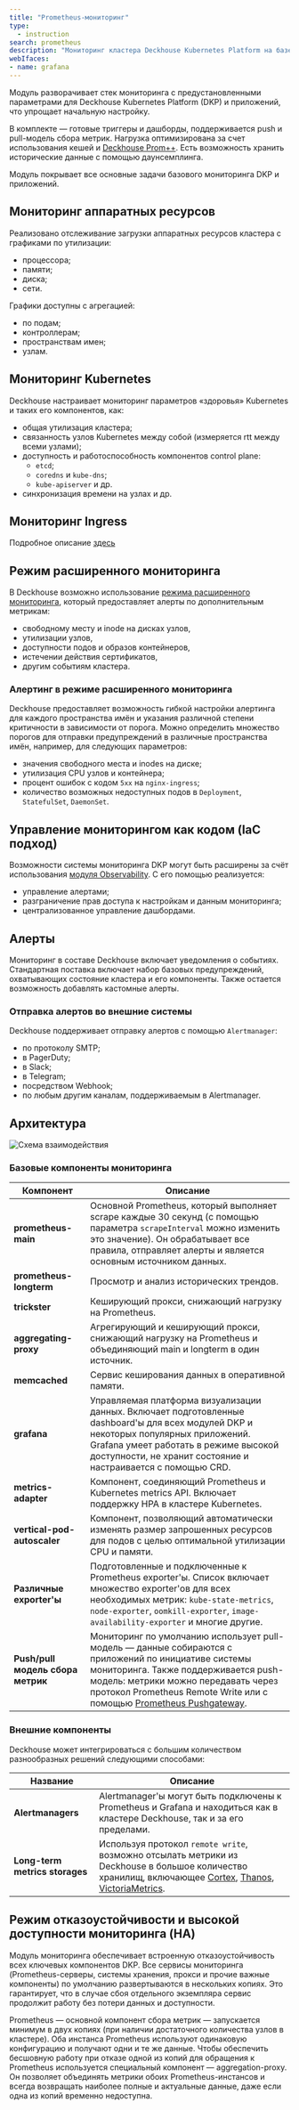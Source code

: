 ```yaml
---
title: "Prometheus-мониторинг"
type:
  - instruction
search: prometheus
description: "Мониторинг кластера Deckhouse Kubernetes Platform на базе Prometheus и Grafana."
webIfaces:
- name: grafana
---
```


Модуль разворачивает стек мониторинга с предустановленными параметрами для Deckhouse Kubernetes Platform (DKP) и приложений, что упрощает начальную настройку.

В комплекте — готовые триггеры и дашборды, поддерживается push и pull-модель сбора метрик. Нагрузка оптимизирована за счет использования кешей и [Deсkhouse Prom++](/products/prompp/). Есть возможность хранить исторические данные с помощью даунсемплинга.

Модуль покрывает все основные задачи базового мониторинга DKP и приложений.

## Мониторинг аппаратных ресурсов

Реализовано отслеживание загрузки аппаратных ресурсов кластера с графиками по утилизации:

- процессора;
- памяти;
- диска;
- сети.

Графики доступны с агрегацией:

- по подам;
- контроллерам;
- пространствам имен;
- узлам.

## Мониторинг Kubernetes

Deckhouse настраивает мониторинг параметров «здоровья» Kubernetes и таких его компонентов, как:

- общая утилизация кластера;
- связанность узлов Kubernetes между собой (измеряется rtt между всеми узлами);
- доступность и работоспособность компонентов control plane:
  - `etcd`;
  - `coredns` и `kube-dns`;
  - `kube-apiserver` и др.
- синхронизация времени на узлах и др.

## Мониторинг Ingress

Подробное описание [здесь](../../modules/ingress-nginx/#мониторинг-и-статистика)

## Режим расширенного мониторинга

В Deckhouse возможно использование [режима расширенного мониторинга](../extended-monitoring/), который предоставляет алерты по дополнительным метрикам:

- свободному месту и inode на дисках узлов,
- утилизации узлов,
- доступности подов и образов контейнеров,
- истечении действия сертификатов,
- другим событиям кластера.

### Алертинг в режиме расширенного мониторинга

Deckhouse предоставляет возможность гибкой настройки алертинга для каждого пространства имён и указания различной степени критичности в зависимости от порога. Можно определить множество порогов для отправки предупреждений в различные пространства имён, например, для следующих параметров:

- значения свободного места и inodes на диске;
- утилизация CPU узлов и контейнера;
- процент ошибок с кодом `5xx` на `nginx-ingress`;
- количество возможных недоступных подов в `Deployment`, `StatefulSet`, `DaemonSet`.

## Управление мониторингом как кодом (IaC подход)

Возможности системы мониторинга DKP могут быть расширены за счёт использования [модуля Observability](/products/kubernetes-platform/modules/observability/stable/). С его помощью реализуется:

- управление алертами;
- разграничение прав доступа к настройкам и данным мониторинга;
- централизованное управление дашбордами.

## Алерты

Мониторинг в составе Deckhouse включает уведомления о событиях. Стандартная поставка включает набор базовых предупреждений, охватывающих состояние кластера и его компоненты. Также остается возможность добавлять кастомные алерты.

### Отправка алертов во внешние системы

Deckhouse поддерживает отправку алертов с помощью `Alertmanager`:

- по протоколу SMTP;
- в PagerDuty;
- в Slack;
- в Telegram;
- посредством Webhook;
- по любым другим каналам, поддерживаемым в Alertmanager.

## Архитектура

![Схема взаимодействия](../../images/prometheus/prometheus_monitoring_new.svg)

### Базовые компоненты мониторинга

| Компонент                         | Описание                                                                                                                                                                                                                                                                                                                                      |
|-----------------------------------|-----------------------------------------------------------------------------------------------------------------------------------------------------------------------------------------------------------------------------------------------------------------------------------------------------------------------------------------------|
| **prometheus-main**               | Основной Prometheus, который выполняет scrape каждые 30 секунд (с помощью параметра `scrapeInterval` можно изменить это значение). Он обрабатывает все правила, отправляет алерты и является основным источником данных.                                                                                                                      |
| **prometheus-longterm**           | Просмотр и анализ исторических трендов.                                                                                                                                                                                                                                                                                                       |
| **trickster**                     | Кеширующий прокси, снижающий нагрузку на Prometheus.                                                                                                                                                                                                                                                                                          |
| **aggregating-proxy**             | Агрегирующий и кеширующий прокси, снижающий нагрузку на Prometheus и объединяющий main и longterm в один источник.                                                                                                                                                                                                                            |
| **memcached**                     | Сервис кеширования данных в оперативной памяти.                                                                                                                                                                                                                                                                                               |
| **grafana**                       | Управляемая платформа визуализации данных. Включает подготовленные dashboard'ы для всех модулей DKP и некоторых популярных приложений. Grafana умеет работать в режиме высокой доступности, не хранит состояние и настраивается с помощью CRD.                                                                                          |
| **metrics-adapter**               | Компонент, соединяющий Prometheus и Kubernetes metrics API. Включает поддержку HPA в кластере Kubernetes.                                                                                                                                                                                                                                     |
| **vertical-pod-autoscaler**       | Компонент, позволяющий автоматически изменять размер запрошенных ресурсов для подов с целью оптимальной утилизации CPU и памяти.                                                                                                                                                                                                              |
| **Различные exporter'ы**          | Подготовленные и подключенные к Prometheus exporter'ы. Список включает множество exporter'ов для всех необходимых метрик: `kube-state-metrics`, `node-exporter`, `oomkill-exporter`, `image-availability-exporter` и многие другие.                                                                                                           |
| **Push/pull модель сбора метрик** | Мониторинг по умолчанию использует pull-модель — данные  собираются с приложений по инициативе системы мониторинга. Также поддерживается push-модель: метрики можно передавать через протокол Prometheus Remote Write или с помощью [Prometheus Pushgateway](/products/kubernetes-platform/documentation/v1/modules/prometheus-pushgateway/). |

### Внешние компоненты

Deckhouse может интегрироваться с большим количеством разнообразных решений следующими способами:

| Название                       | Описание|
|--------------------------------|--------------------------------------------------------------------------|
| **Alertmanagers**              | Alertmanager'ы могут быть подключены к Prometheus и Grafana и находиться как в кластере Deckhouse, так и за его пределами.|
| **Long-term metrics storages** | Используя протокол `remote write`, возможно отсылать метрики из Deckhouse в большое количество хранилищ, включающее [Cortex](https://www.cortex.io/), [Thanos](https://thanos.io/), [VictoriaMetrics](https://victoriametrics.com/products/open-source/).|

## Режим отказоустойчивости и высокой доступности мониторинга (HA)

Модуль мониторинга обеспечивает встроенную отказоустойчивость всех ключевых компонентов DKP. Все сервисы мониторинга (Prometheus-серверы, системы хранения, прокси и прочие важные компоненты) по умолчанию развертываются в нескольких копиях. Это гарантирует, что в случае сбоя отдельного экземпляра сервис продолжит работу без потери данных и доступности.

Prometheus — основной компонент сбора метрик — запускается минимум в двух копиях (при наличии достаточного количества узлов в кластере). Оба инстанса Prometheus используют одинаковую конфигурацию и получают одни и те же данные. Чтобы обеспечить бесшовную работу при отказе одной из копий для обращения к Prometheus используется специальный компонент — aggregation-proxy. Он позволяет объединять метрики обоих Prometheus-инстансов и всегда возвращать наиболее полные и актуальные данные, даже если одна из копий временно недоступна.
